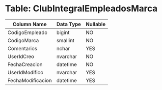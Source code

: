 # Table: ClubIntegralEmpleadosMarca

| Column Name | Data Type | Nullable |
|-------------|-----------|----------|
| CodigoEmpleado | bigint | NO |
| CodigoMarca | smallint | NO |
| Comentarios | nchar | YES |
| UserIdCreo | nvarchar | NO |
| FechaCreacion | datetime | NO |
| UserIdModifico | nvarchar | YES |
| FechaModificacion | datetime | YES |
